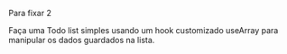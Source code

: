Para fixar 2

Faça uma Todo list simples usando um hook customizado useArray para manipular os dados guardados na lista.